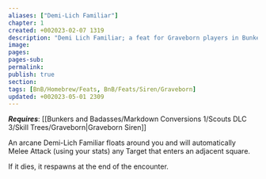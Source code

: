 ```yaml
---
aliases: ["Demi-Lich Familiar"]
chapter: 1
created: +002023-02-07 1319
description: "Demi Lich Familiar; a feat for Graveborn players in Bunkers & Badasses."
image: 
pages: 
pages-sub: 
permalink: 
publish: true
section: 
tags: [BnB/Homebrew/Feats, BnB/Feats/Siren/Graveborn]
updated: +002023-05-01 2309
---
```


***Requires***: [[Bunkers and Badasses/Markdown Conversions 1/Scouts DLC 3/Skill Trees/Graveborn|Graveborn Siren]]

An arcane Demi-Lich Familiar floats around you and will automatically Melee Attack (using your stats) any Target that enters an adjacent square. 

If it dies, it respawns at the end of the encounter.

